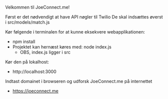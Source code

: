 Velkommen til JoeConnect.me!

Først er det nødvendigt at have API nøgler til Twilio
De skal indsættes øverst i src/models/match.js

Kør følgende i terminalen for at kunne eksekvere webapplikationen:
- npm install
- Projektet kan hernæst køres med: node index.js 
    - OBS, index.js ligger i src

Kør den på lokalhost:
- http://localhost:3000


Indtast domainet i browseren og udforsk JoeConnect.me på internettet
-  https://joeconnect.me